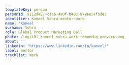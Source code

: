 ```yaml
---
templateKey: person
personId: 9112d427-cabb-4a0f-b40c-879ee54fbdec
identifier: Kameel Vohra-mentor-work
name: 'Kameel '
surname: Vohra
role: Global Product Marketing Dell
photo: /img/i01_kameel_vohra_work-removebg-preview.png
about: ''
linkedin: 'https://www.linkedin.com/in/kameel/'
label: mentor
tracklist: Work
---
```

